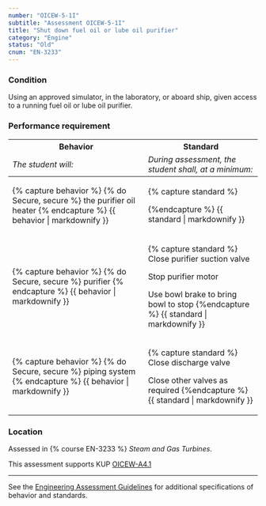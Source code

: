 ```yaml
---
number: "OICEW-5-1I"
subtitle: "Assessment OICEW-5-1I"
title: "Shut down fuel oil or lube oil purifier"
category: "Engine"
status: "Old"
cnum: "EN-3233"
---
```

### Condition

Using an approved simulator, in the laboratory, or aboard ship, given access to a running fuel oil or lube oil purifier.

### Performance requirement 

<table width='100%' class='Guidelines'>
 <thead>
 <tr>
     <th class='thirty'>Behavior</th>
     <th class='seventy'>Standard</th>
 </tr>
 <tr>
     <td><em>The student will:</em></td>
     <td><em>During assessment, the student shall, at a minimum:</em></td>
 </tr>
 </thead>
 <tbody>
 

<tr><td>

{% capture behavior %}
{% do Secure, secure %} the purifier oil heater
{% endcapture %}
{{ behavior | markdownify }}

</td><td>

{% capture standard %}

{%endcapture %}
{{ standard | markdownify }}

</td></tr>



<tr><td>

{% capture behavior %}
{% do Secure, secure %} purifier
{% endcapture %}
{{ behavior | markdownify }}

</td><td>

{% capture standard %}
Close purifier suction valve

Stop purifier motor

Use bowl brake to bring bowl to stop
{%endcapture %}
{{ standard | markdownify }}

</td></tr>



<tr><td>

{% capture behavior %}
{% do Secure, secure %} piping system
{% endcapture %}
{{ behavior | markdownify }}

</td><td>

{% capture standard %}
Close discharge valve

Close other valves as required
{%endcapture %}
{{ standard | markdownify }}

</td></tr>



 </tbody>
 </table>

### Location

Assessed in  {% course  EN-3233 %}  *Steam and Gas Turbines*.

This assessment supports KUP [OICEW-A4.1]({{site.baseurl}}/tables/31.html#OICEW-A4.1)

***



See the [Engineering Assessment Guidelines](guidelines) for additional specifications of behavior and standards.